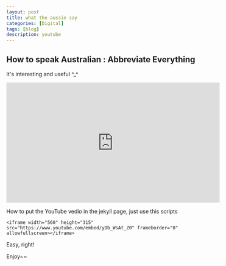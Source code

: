 ```yaml
---
layout: post
title: what the aussie say
categories: [Digital]
tags: [blog]
description: youtube
---
```


## How to speak Australian : Abbreviate Everything

It's interesting and useful ^_^ 

<iframe width="560" height="315" src="https://www.youtube.com/embed/yDb_WsAt_Z0" frameborder="0" allowfullscreen></iframe>


How to put the YouTube vedio in the jekyll page, just use this scripts

	<iframe width="560" height="315" src="https://www.youtube.com/embed/yDb_WsAt_Z0" frameborder="0" allowfullscreen></iframe>

Easy, right! 

Enjoy~~
